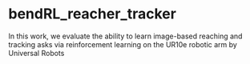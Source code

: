 # bendRL_reacher_tracker
In this work, we evaluate the ability to learn image-based reaching and tracking asks via reinforcement learning on the UR10e robotic arm by Universal Robots
